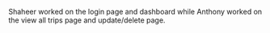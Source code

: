 Shaheer worked on the login page and dashboard while Anthony worked on the view all trips page and update/delete page.
